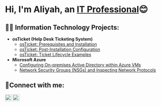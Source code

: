 <h1>Hi, I'm Aliyah, an <a href="https://linkedin.com/in/aliyah-eggleston">IT Professional</a>😊</h1>

<h2>👨‍💻 Information Technology Projects:</h2>

- <b>osTicket (Help Desk Ticketing System)</b>
  - [osTicket: Prerequisites and Installation](https://github.com/joshmadakorcc/osticket-prereqs)
  - [osTicket: Post-Installation Configuration](https://github.com/joshmadakorcc/post-install-config)
  - [osTicket: Ticket Lifecycle Examples](https://github.com/joshmadakorcc/ticket-lifecycle)
- <b>Microsoft Azure</b>
  - [Configuring On-premises Active Directory within Azure VMs](https://github.com/joshmadakorcc/configure-ad)
  - [Network Security Groups (NSGs) and Inspecting Network Protocols](https://github.com/joshmadakorcc/azure-network-protocols)

<h2>🤳Connect with me:</h2>

[<img align="left" alt="aliyah-eggleston | LinkedIn" width="22px" src="https://cdn.jsdelivr.net/npm/simple-icons@v3/icons/linkedin.svg" />][linkedin]
[<img align="left" alt="aiEggleston | YouTube" width="22px" src="https://cdn.jsdelivr.net/npm/simple-icons@v3/icons/youtube.svg" />][youtube]

[linkedin]: https://linkedin.com/in/aliyah-eggleston
[youtube]: https://www.youtube.com/channel/UC_U7BXOU75yzqki0SuhqI8g
